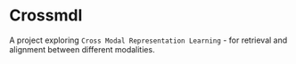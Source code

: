 # Crossmdl
A project exploring `Cross Modal Representation Learning` - for retrieval and alignment between different modalities.
